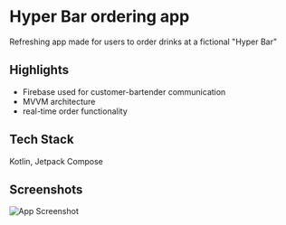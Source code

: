 
# Hyper Bar ordering app

Refreshing app made for users to order drinks at a fictional "Hyper Bar"



## Highlights

- Firebase used for customer-bartender communication
- MVVM architecture
- real-time order functionality


## Tech Stack

Kotlin, Jetpack Compose 


## Screenshots

![App Screenshot](https://i.ibb.co/JjH1HfD/img.png)
